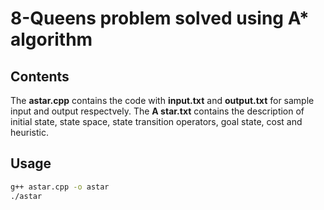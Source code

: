 # 8-Queens problem solved using A* algorithm

## Contents
The **astar.cpp** contains the code with **input.txt** and **output.txt** for sample input and output respectvely. The **A star.txt** contains the description of initial state, state space, state transition operators, goal state, cost and heuristic.

## Usage

```bash
g++ astar.cpp -o astar
./astar
```
